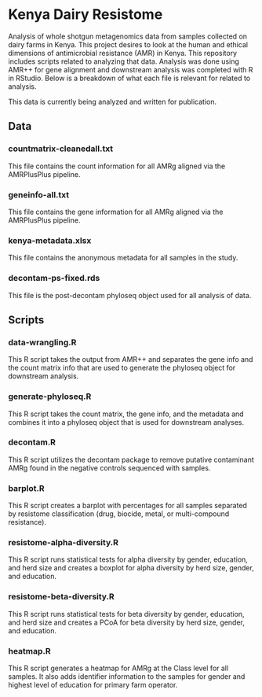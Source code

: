 # Kenya Dairy Resistome 
Analysis of whole shotgun metagenomics data from samples collected on dairy farms in Kenya. This project desires to look at the human and ethical dimensions of antimicrobial resistance (AMR) in Kenya. This repository includes scripts related to analyzing that data. Analysis was done using AMR++ for gene alignment and downstream analysis was completed with R in RStudio. Below is a breakdown of what each file is relevant for related to analysis.

This data is currently being analyzed and written for publication. 

## Data

### countmatrix-cleanedall.txt
This file contains the count information for all AMRg aligned via the AMRPlusPlus pipeline. 

### geneinfo-all.txt
This file contains the gene information for all AMRg aligned via the AMRPlusPlus pipeline. 

### kenya-metadata.xlsx
This file contains the anonymous metadata for all samples in the study. 

### decontam-ps-fixed.rds
This file is the post-decontam phyloseq object used for all analysis of data. 

## Scripts

### data-wrangling.R
This R script takes the output from AMR++ and separates the gene info and the count matrix info that are used to generate the phyloseq object for downstream analysis. 

### generate-phyloseq.R
This R script takes the count matrix, the gene info, and the metadata and combines it into a phyloseq object that is used for downstream analyses. 

### decontam.R
This R script utilizes the decontam package to remove putative contaminant AMRg found in the negative controls sequenced with samples. 

### barplot.R
This R script creates a barplot with percentages for all samples separated by resistome classification (drug, biocide, metal, or multi-compound resistance).  

### resistome-alpha-diversity.R
This R script runs statistical tests for alpha diversity by gender, education, and herd size and creates a boxplot for alpha diversity by herd size, gender, and education.  

### resistome-beta-diversity.R
This R script runs statistical tests for beta diversity by gender, education, and herd size and creates a PCoA for beta diversity by herd size, gender, and education.  

### heatmap.R
This R script generates a heatmap for AMRg at the Class level for all samples. It also adds identifier information to the samples for gender and highest level of education for primary farm operator. 
